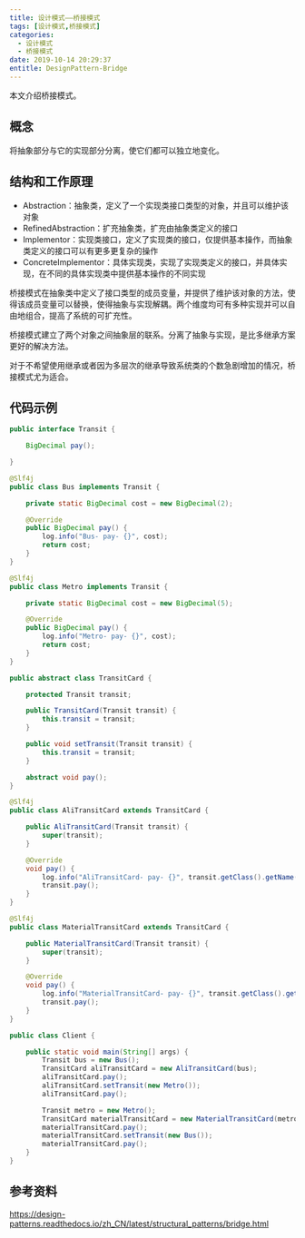 ```yaml
---
title: 设计模式——桥接模式
tags: [设计模式,桥接模式]
categories:
  - 设计模式
  - 桥接模式
date: 2019-10-14 20:29:37
entitle: DesignPattern-Bridge
---
```


本文介绍桥接模式。
<!--more-->

## 概念

将抽象部分与它的实现部分分离，使它们都可以独立地变化。

## 结构和工作原理

* Abstraction：抽象类，定义了一个实现类接口类型的对象，并且可以维护该对象
* RefinedAbstraction：扩充抽象类，扩充由抽象类定义的接口
* Implementor：实现类接口，定义了实现类的接口，仅提供基本操作，而抽象类定义的接口可以有更多更复杂的操作
* ConcreteImplementor：具体实现类，实现了实现类定义的接口，并具体实现，在不同的具体实现类中提供基本操作的不同实现

桥接模式在抽象类中定义了接口类型的成员变量，并提供了维护该对象的方法，使得该成员变量可以替换，使得抽象与实现解耦。两个维度均可有多种实现并可以自由地组合，提高了系统的可扩充性。


桥接模式建立了两个对象之间抽象层的联系。分离了抽象与实现，是比多继承方案更好的解决方法。

对于不希望使用继承或者因为多层次的继承导致系统类的个数急剧增加的情况，桥接模式尤为适合。

## 代码示例

```java
public interface Transit {

    BigDecimal pay();

}
```

```java
@Slf4j
public class Bus implements Transit {

    private static BigDecimal cost = new BigDecimal(2);

    @Override
    public BigDecimal pay() {
        log.info("Bus- pay- {}", cost);
        return cost;
    }
}
```

```java
@Slf4j
public class Metro implements Transit {

    private static BigDecimal cost = new BigDecimal(5);

    @Override
    public BigDecimal pay() {
        log.info("Metro- pay- {}", cost);
        return cost;
    }
}
```

```java
public abstract class TransitCard {

    protected Transit transit;

    public TransitCard(Transit transit) {
        this.transit = transit;
    }

    public void setTransit(Transit transit) {
        this.transit = transit;
    }

    abstract void pay();
}
```

```java
@Slf4j
public class AliTransitCard extends TransitCard {

    public AliTransitCard(Transit transit) {
        super(transit);
    }

    @Override
    void pay() {
        log.info("AliTransitCard- pay- {}", transit.getClass().getName());
        transit.pay();
    }
}
```

```java
@Slf4j
public class MaterialTransitCard extends TransitCard {

    public MaterialTransitCard(Transit transit) {
        super(transit);
    }

    @Override
    void pay() {
        log.info("MaterialTransitCard- pay- {}", transit.getClass().getName());
        transit.pay();
    }
}
```

```java
public class Client {

    public static void main(String[] args) {
        Transit bus = new Bus();
        TransitCard aliTransitCard = new AliTransitCard(bus);
        aliTransitCard.pay();
        aliTransitCard.setTransit(new Metro());
        aliTransitCard.pay();

        Transit metro = new Metro();
        TransitCard materialTransitCard = new MaterialTransitCard(metro);
        materialTransitCard.pay();
        materialTransitCard.setTransit(new Bus());
        materialTransitCard.pay();
    }
}
```


## 参考资料

<https://design-patterns.readthedocs.io/zh_CN/latest/structural_patterns/bridge.html>
